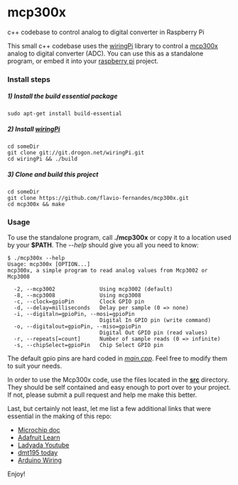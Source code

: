# mcp300x
c++ codebase to control analog to digital converter in Raspberry Pi

This small c++ codebase uses the [wiringPi][wpi] library to control a [mcp300x][mcp] analog to digital converter (ADC). You can use this as a standalone program, or embed it into your [raspberry pi][rpi] project.

### Install steps

##### 1) Install the **build essential package**
    sudo apt-get install build-essential

##### 2) Install [wiringPi][wpi]
    cd someDir
    git clone git://git.drogon.net/wiringPi.git
    cd wiringPi && ./build
    
##### 3) Clone and build this project
    cd someDir
    git clone https://github.com/flavio-fernandes/mcp300x.git
    cd mcp300x && make

### Usage

To use the standalone program, call **./mcp300x** or copy it to a location used by your **$PATH**. The _--help_ should give you all you need to know:

    $ ./mcp300x --help
    Usage: mcp300x [OPTION...] 
    mcp300x, a simple program to read analog values from Mcp3002 or Mcp3008

      -2, --mcp3002              Using mcp3002 (default)
      -8, --mcp3008              Using mcp3008
      -c, --clock=gpioPin        Clock GPIO pin
      -d, --delay=milliseconds   Delay per sample (0 => none)
      -i, --digitaln=gpioPin, --mosi=gpioPin
                                 Digital In GPIO pin (write command)
      -o, --digitalout=gpioPin, --miso=gpioPin
                                 Digital Out GPIO pin (read values)
      -r, --repeats[=count]      Number of sample reads (0 => infinite)
      -s, --chipSelect=gpioPin   Chip Select GPIO pin

The default gpio pins are hard coded in _[main.cpp][maincpp]_. Feel free to modify them to suit your needs.

In order to use the Mcp300x code, use the files located in the **[src][srcdir]** directory. They should be self contained and easy enough to port over to your project. If not, please submit a pull request and help me make this better.

Last, but certainly not least, let me list a few additional links that were essential in the making of this repo:
  - [Microchip doc](http://ww1.microchip.com/downloads/en/DeviceDoc/21294C.pdf)
  - [Adafruit Learn](https://learn.adafruit.com/reading-a-analog-in-and-controlling-audio-volume-with-the-raspberry-pi)
  - [Ladyada Youtube](https://youtu.be/6OCuAdEn9ZI?t=17m45s)
  - [dmt195 today](https://dmt195.wordpress.com/2012/09/26/mcp3002-example-code-for-raspberry-pi-adc-through-spi/)
  - [Arduino Wiring](https://ms-iot.github.io/content/en-US/win10/samples/arduino-wiring/Potentiometer.htm)

Enjoy!

[wpi]: http://wiringpi.com/download-and-install/ "Wiring Pi"
[rpi]: https://www.raspberrypi.org/ "Raspberry Pi"
[mcp]: http://educypedia.karadimov.info/library/21841A.pdf "Analog-to-Digital Converter"
[maincpp]: https://github.com/flavio-fernandes/mcp300x/blob/master/main.cpp "main.cpp"
[srcdir]: https://github.com/flavio-fernandes/mcp300x/tree/master/src "src directory"
